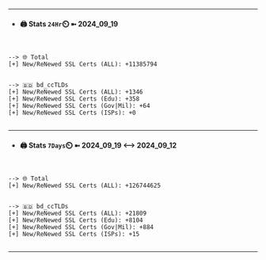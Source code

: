 

---
- #### 🖨️ **Stats** `24Hr`⏲️ ➼ 2024_09_19
```console


--> 🌐 Total
[+] New/ReNewed SSL Certs (ALL): +11385794


--> 🇧🇩 bd_ccTLDs
[+] New/ReNewed SSL Certs (ALL): +1346
[+] New/ReNewed SSL Certs (Edu): +358
[+] New/ReNewed SSL Certs (Gov|Mil): +64
[+] New/ReNewed SSL Certs (ISPs): +0


```

---
- #### 🖨️ **Stats** `7Days`⏲️ ➼ 2024_09_19 <--> 2024_09_12
```console


--> 🌐 Total
[+] New/ReNewed SSL Certs (ALL): +126744625


--> 🇧🇩 bd_ccTLDs
[+] New/ReNewed SSL Certs (ALL): +21809
[+] New/ReNewed SSL Certs (Edu): +8104
[+] New/ReNewed SSL Certs (Gov|Mil): +884
[+] New/ReNewed SSL Certs (ISPs): +15


```

---

